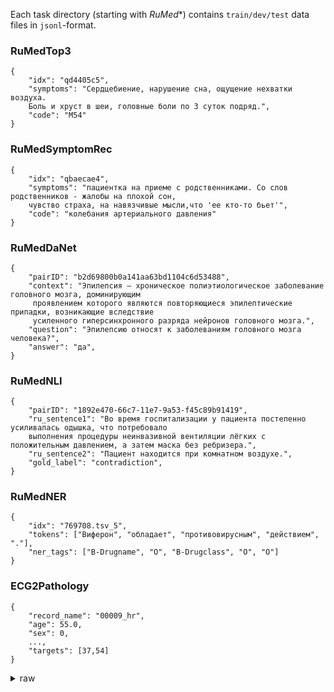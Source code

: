 Each task directory (starting with *RuMed*\*) contains `train/dev/test` data files in `jsonl`-format.

### RuMedTop3
```
{
    "idx": "qd4405c5",
    "symptoms": "Сердцебиение, нарушение сна, ощущение нехватки воздуха.
    Боль и хруст в шеи, головные боли по 3 суток подряд.",
    "code": "M54"
}
```

### RuMedSymptomRec
```
{
    "idx": "qbaecae4",
    "symptoms": "пациентка на приеме с родственниками. Со слов родственников - жалобы на плохой сон,
    чувство страха, на навязчивые мысли,что 'ее кто-то бьет'",
    "code": "колебания артериального давления"
}
```

### RuMedDaNet
```
{
    "pairID": "b2d69800b0a141aa63bd1104c6d53488",
    "context": "Эпилепсия — хроническое полиэтиологическое заболевание головного мозга, доминирующим
     проявлением которого являются повторяющиеся эпилептические припадки, возникающие вследствие
     усиленного гиперсинхронного разряда нейронов головного мозга.",
    "question": "Эпилепсию относят к заболеваниям головного мозга человека?",
    "answer": "да",
}
```

### RuMedNLI
```
{
    "pairID": "1892e470-66c7-11e7-9a53-f45c89b91419",
    "ru_sentence1": "Во время госпитализации у пациента постепенно усиливалась одышка, что потребовало
    выполнения процедуры неинвазивной вентиляции лёгких с положительным давлением, а затем маска без ребризера.",
    "ru_sentence2": "Пациент находится при комнатном воздухе.",
    "gold_label": "contradiction",
}
```

### RuMedNER
```
{
    "idx": "769708.tsv_5",
    "tokens": ["Виферон", "обладает", "противовирусным", "действием", "."],
    "ner_tags": ["B-Drugname", "O", "B-Drugclass", "O", "O"]
}
```

### ECG2Pathology
```
{
    "record_name": "00009_hr",
    "age": 55.0,
    "sex": 0,
    ...,
    "targets": [37,54]
}
```

<details>
  <summary>raw</summary>

The directory contains raw data files.

The tasks `RuMedTop3` and `RuMedSymptomRec` are based on the [`RuMedPrime`](https://zenodo.org/record/5765873#.YbBlXT9Bzmw) dataset.
The file `RuMedPrimeData.tsv` contains:
```
symptoms    anamnesis   icd10   new_patient_id  new_event_id    new_event_time
Сухость кожи... Месяц назад...  E01.8   qf156c36    q5fc2cb1    2027-05-19
Жалобы ГБ...    Начало острое...    J06.9   q9321cf8    qe173f20    2023-03-24
```
- `symptoms` is the text field with patient symptoms and complaints;
- `icd10` - ICD-10 disease code;
- `new_event_id` is the sample id.

The file `rec_markup.csv` contains markup for the recommendation task:
```
new_event_id,code,keep_spans
q5fc2cb1,"кожа, сухая","[(0, 0), (7, 12), (13, 108)]"
qe173f20,боль в мышцах,"[(0, 138), (151, 279)]"
q653efaa,боль в мышцах,"[(0, 57), (70, 129)]"
qe48681b,боль жгучая,"[(0, 45), (56, 181)]"
```
- `new_event_id` is the sample id;
- `code` is a symptom to predict;
- `keep_spans` is the list of `(start, end)` tuples, as we neet to transform the original text to exclude target symptom-code.

The data `RuMedNLI` is based on translated [MedNLI](https://jgc128.github.io/mednli/) data.

> Important! This repository do not contain RuMedNLI files, please download them (`ru_mli_train_v1.jsonl`, `ru_mli_dev_v1.jsonl` and `ru_mli_test_v1.jsonl`) from [RuMedNLI: A Russian Natural Language Inference Dataset For The Clinical Domain](https://doi.org/10.13026/gxzd-cf80) to the `raw` directory. Then run `python tasks_builder.py` from the `code/` directory.

The task `RuMedNER` is based on RuDReC data - https://github.com/cimm-kzn/RuDReC.
`RuDReC.csv` is the dataframe file with named entities in [IOB format](https://en.wikipedia.org/wiki/Inside%E2%80%93outside%E2%80%93beginning_(tagging)).
```
Sentence#,Word,Tag
172744.tsv_0,нам,O
172744.tsv_0,прописали,O
172744.tsv_0,",",O
172744.tsv_0,так,O
172744.tsv_0,мой,O
172744.tsv_0,ребенок,O
172744.tsv_0,сыпью,B-ADR
172744.tsv_0,покрылся,I-ADR
172744.tsv_0,",",O
```
</details>
